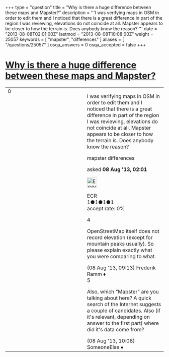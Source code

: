 +++
type = "question"
title = "Why is there a huge difference between these maps and Mapster?"
description = '''I was verifying maps in OSM in order to edit them and I noticed that there is a great difference in part of the region I was reviewing, elevations do not coincide at all. Mapster appears to be closer to how the terrain is. Does anybody know the reason? '''
date = "2013-08-08T02:01:00Z"
lastmod = "2013-08-08T10:08:00Z"
weight = 25057
keywords = [ "mapster", "differences" ]
aliases = [ "/questions/25057" ]
osqa_answers = 0
osqa_accepted = false
+++

<div class="headNormal">

# [Why is there a huge difference between these maps and Mapster?](/questions/25057/why-is-there-a-huge-difference-between-these-maps-and-mapster)

</div>

<div id="main-body">

<div id="askform">

<table id="question-table" style="width:100%;">
<colgroup>
<col style="width: 50%" />
<col style="width: 50%" />
</colgroup>
<tbody>
<tr>
<td style="width: 30px; vertical-align: top"><div class="vote-buttons">
<span id="post-25057-upvote" class="ajax-command post-vote up" rel="nofollow" title="I like this post (click again to cancel)"> </span>
<div id="post-25057-score" class="post-score" title="current number of votes">
0
</div>
<span id="post-25057-downvote" class="ajax-command post-vote down" rel="nofollow" title="I dont like this post (click again to cancel)"> </span> <span id="favorite-mark" class="ajax-command favorite-mark" rel="nofollow" title="mark/unmark this question as favorite (click again to cancel)"> </span>
<div id="favorite-count" class="favorite-count">
&#10;</div>
</div></td>
<td><div id="item-right">
<div class="question-body">
<p>I was verifying maps in OSM in order to edit them and I noticed that there is a great difference in part of the region I was reviewing, elevations do not coincide at all. Mapster appears to be closer to how the terrain is. Does anybody know the reason?</p>
</div>
<div id="question-tags" class="tags-container tags">
<span class="post-tag tag-link-mapster" rel="tag" title="see questions tagged &#39;mapster&#39;">mapster</span> <span class="post-tag tag-link-differences" rel="tag" title="see questions tagged &#39;differences&#39;">differences</span>
</div>
<div id="question-controls" class="post-controls">
&#10;</div>
<div class="post-update-info-container">
<div class="post-update-info post-update-info-user">
<p>asked <strong>08 Aug '13, 02:01</strong></p>
<img src="https://secure.gravatar.com/avatar/5b6e4d81f6de82770913d9d6d17f53f5?s=32&amp;d=identicon&amp;r=g" class="gravatar" width="32" height="32" alt="ECR&#39;s gravatar image" />
<p><span>ECR</span><br />
<span class="score" title="1 reputation points">1</span><span title="1 badges"><span class="badge1">●</span><span class="badgecount">1</span></span><span title="1 badges"><span class="silver">●</span><span class="badgecount">1</span></span><span title="1 badges"><span class="bronze">●</span><span class="badgecount">1</span></span><br />
<span class="accept_rate" title="Rate of the user&#39;s accepted answers">accept rate:</span> <span title="ECR has no accepted answers">0%</span></p>
</div>
</div>
<div id="comments-container-25057" class="comments-container">
<span id="25062"></span>
<div id="comment-25062" class="comment">
<div id="post-25062-score" class="comment-score">
4
</div>
<div class="comment-text">
<p>OpenStreetMap itself does not record elevation (except for mountain peaks usually). So please explain exactly what you were comparing to what.</p>
</div>
<div id="comment-25062-info" class="comment-info">
<span class="comment-age">(08 Aug '13, 09:13)</span> <span class="comment-user userinfo">Frederik Ramm ♦</span>
</div>
</div>
<span id="25064"></span>
<div id="comment-25064" class="comment">
<div id="post-25064-score" class="comment-score">
5
</div>
<div class="comment-text">
<p>Also, which "Mapster" are you talking about here? A quick search of the Internet suggests a couple of candidates. Also (if it's relevant, depending on answer to the first part) where did it's data come from?</p>
</div>
<div id="comment-25064-info" class="comment-info">
<span class="comment-age">(08 Aug '13, 10:08)</span> <span class="comment-user userinfo">SomeoneElse ♦</span>
</div>
</div>
</div>
<div id="comment-tools-25057" class="comment-tools">
&#10;</div>
<div class="clear">
&#10;</div>
<div id="comment-25057-form-container" class="comment-form-container">
&#10;</div>
<div class="clear">
&#10;</div>
</div></td>
</tr>
</tbody>
</table>

</div>

</div>


